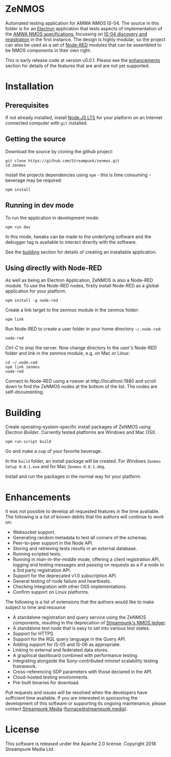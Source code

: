 # ZeNMOS

Automated testing application for AMWA NMOS IS-04. The source in this folder is for an [Electron](https://electronjs.org/) application that tests aspects of implementation of the [AMWA NMOS specifications](https://amwa-tv.github.io/nmos/), focussing on [IS-04 discovery and registration](https://amwa-tv.github.io/nmos-discovery-registration/) in the first instance. The design is highly modular, so the project can also be used as a set of [Node-RED](https://nodered.org/) modules that can be assembled to be NMOS components in their own right.

This is early release code at version v0.0.1. Please see the [enhancements](#enhancements) section for details of the features that are and are not yet supported.

# Installation

## Prerequisites

If not already installed, install [Node.JS LTS](https://nodejs.org/) for your platform on an Internet connected computer with `git` installed.

## Getting the source

Download the source by cloning the github project:

    git clone https://github.com/Streampunk/zenmos.git
    cd zenmos

Install the projects dependencies using `npm` - this is time consuming - beverage may be required:

    npm install

## Running in dev mode

To run the application in development mode:

    npm run dev

In this mode, tweaks can be made to the underlying software and the debugger tag is available to interact directly with the software.

See the [building](#building) section for details of creating an installable application.

## Using directly with Node-RED

As well as being an Electron Application, ZeNMOS is also a Node-RED module. To use the Node-RED nodes, firstly install Node-RED as a global application for your platform.

    npm install -g node-red

Create a link target to the zenmos module in the zenmos folder:

    npm link

Run Node-RED to create a user folder in your home directory `~/.node-red`:

    node-red

_Ctrl-C_ to stop the server. Now change directory to the user's Node-RED folder and link in the zenmos module, e.g. on Mac or Linux:

    cd ~/.node-red
    npm link zenmos
    node-red

Connect to Node-RED using a rowser at http://localhost:1880 and scroll down to find the ZeNMOS nodes at the bottom of the list. The nodes are self-documenting.

# Building

Create operating-system-specific install packages of ZeNMOS using _Electron Builder_. Currently tested platforms are Windows and Mac OSX.

    npm run-script build

Go and make a cup of your favorite beverage.

In the `build` folder, an install package will be created. For Windows `Zenmos Setup 0.0.1.exe` and for Mac `Zenmos-0.0.1.dmg`.

Install and run the packages in the normal way for your platform.

# Enhancements

It was not possible to develop all requested features in the time available. The following is a list of known debits that the authors will continue to work on:

* Websocket support.
* Generating random metadata to test all corners of the schemas.
* Peer-to-peer support in the Node API.
* Storing and retrieving tests results in an external database.
* Running scripted tests.
* Running in _man-in-the-middle_ mode, offering a client registration API, logging and testing messages and passing on requests as a if a node to a 3rd party registration API.
* Support for the deprecated v1.0 subscription API.
* General testing of node failure and heartbeats.
* Checking integration with other OSS implementations.
* Confirm support on Linux platforms.

The following is a list of extensions that the authors would like to make subject to time and resource

* A standalone registration and query service using the ZeNMOS components, resulting in the deprecation of [Streampunk's NMOS ledger](https://githib.com/Streampunk/ledger).
* A standalone test node that is easy to set into various test states.
* Support for HTTPS.
* Support for the RQL query language in the Query API.
* Adding support for IS-05 and IS-06 as appropriate.
* Linking to external and federated data stores.
* A graphical dashboard combined with performance testing.
* Integrating alongside the Sony-contributed _mininet_ scalability testing framework.
* Cross-referencing SDP parameters with those declared in the API.
* Cloud-hosted testing environments.
* Pre-built binaries for download.

Pull requests and issues will be resolved when the developers have sufficient time available. If you are interested in sponsoring the development of this software or supporting its ongoing maintenance, please contact [Streampunk Media](https://www.streampunk.media) (furnace@streampunk.media).

# License

This software is released under the Apache 2.0 license. Copyright 2018 Streampunk Media Ltd.

